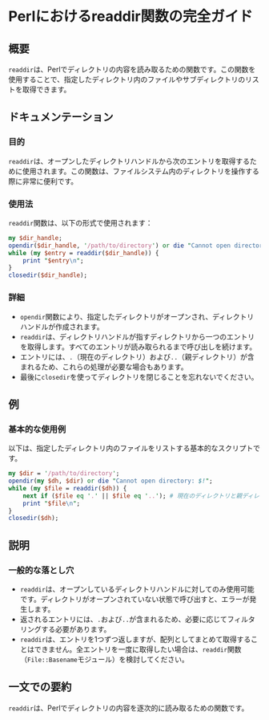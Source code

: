 <!--
Meta Description: # Perlにおけるreaddir関数の完全ガイド ## 概要 `readdir`は、Perlでディレクトリの内容を読み取るための関数です。この関数を使用することで、指定したディレクトリ内のファイルやサブディレクトリのリストを取得できます。 ## ドキュメンテーション ### 目的 `readdir...
Meta Keywords: readdir, file, dir_handle, directory, opendir
-->

# Perlにおけるreaddir関数の完全ガイド

## 概要
`readdir`は、Perlでディレクトリの内容を読み取るための関数です。この関数を使用することで、指定したディレクトリ内のファイルやサブディレクトリのリストを取得できます。

## ドキュメンテーション
### 目的
`readdir`は、オープンしたディレクトリハンドルから次のエントリを取得するために使用されます。この関数は、ファイルシステム内のディレクトリを操作する際に非常に便利です。

### 使用法
`readdir`関数は、以下の形式で使用されます：

```perl
my $dir_handle; 
opendir($dir_handle, '/path/to/directory') or die "Cannot open directory: $!";
while (my $entry = readdir($dir_handle)) {
    print "$entry\n";
}
closedir($dir_handle);
```

### 詳細
- `opendir`関数により、指定したディレクトリがオープンされ、ディレクトリハンドルが作成されます。
- `readdir`は、ディレクトリハンドルが指すディレクトリから一つのエントリを取得します。すべてのエントリが読み取られるまで呼び出しを続けます。
- エントリには、`.`（現在のディレクトリ）および`..`（親ディレクトリ）が含まれるため、これらの処理が必要な場合もあります。
- 最後に`closedir`を使ってディレクトリを閉じることを忘れないでください。

## 例
### 基本的な使用例
以下は、指定したディレクトリ内のファイルをリストする基本的なスクリプトです。

```perl
my $dir = '/path/to/directory';
opendir(my $dh, $dir) or die "Cannot open directory: $!";
while (my $file = readdir($dh)) {
    next if ($file eq '.' || $file eq '..'); # 現在のディレクトリと親ディレクトリをスキップ
    print "$file\n";
}
closedir($dh);
```

## 説明
### 一般的な落とし穴
- `readdir`は、オープンしているディレクトリハンドルに対してのみ使用可能です。ディレクトリがオープンされていない状態で呼び出すと、エラーが発生します。
- 返されるエントリには、`.`および`..`が含まれるため、必要に応じてフィルタリングする必要があります。
- `readdir`は、エントリを1つずつ返しますが、配列としてまとめて取得することはできません。全エントリを一度に取得したい場合は、`readdir`関数（`File::Basename`モジュール）を検討してください。

## 一文での要約
`readdir`は、Perlでディレクトリの内容を逐次的に読み取るための関数です。